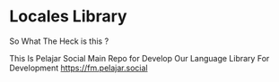 # Locales Library

So What The Heck is this ? 

This Is Pelajar Social Main Repo for Develop Our Language Library For Development https://fm.pelajar.social
